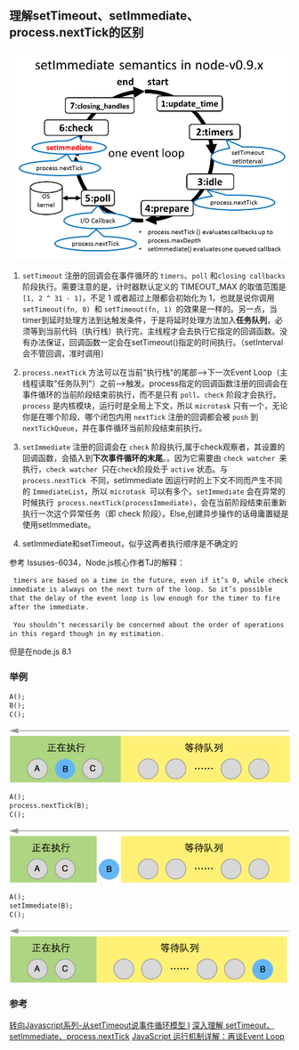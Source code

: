 ## 理解setTimeout、setImmediate、process.nextTick的区别

![](/image/1-12-4.jpg)

1. `setTimeout` 注册的回调会在事件循环的 `timers`、`poll` 和` closing callbacks `阶段执行。需要注意的是，计时器默认定义的 TIMEOUT_MAX 的取值范围是 `[1, 2 ^ 31 - 1]`，不足 1 或者超过上限都会初始化为 1，也就是说你调用 `setTimeout(fn, 0) `和 `setTimeout(fn, 1) `的效果是一样的。另一点，当timer到延时处理方法到达触发条件，于是将延时处理方法加入**任务队列**，必须等到当前代码（执行栈）执行完，主线程才会去执行它指定的回调函数。没有办法保证，回调函数一定会在setTimeout()指定的时间执行。（setInterval会不管回调，准时调用）

2. `process.nextTick` 方法可以在当前"执行栈"的尾部-->下一次Event Loop（主线程读取"任务队列"）之前-->触发。process指定的回调函数注册的回调会在事件循环的当前阶段结束前执行，而不是只有 `poll`、`check` 阶段才会执行。`process` 是内核模块，运行时是全局上下文，所以 `microtask` 只有一个，无论你是在哪个阶段、哪个闭包内用 `nextTick` 注册的回调都会被 `push` 到`nextTickQueue`，并在事件循环当前阶段结束前执行。

3. `setImmediate` 注册的回调会在 `check` 阶段执行,属于check观察者，其设置的回调函数，会插入到**下次事件循环的末尾**。。因为它需要由 `check watcher `来执行，`check watcher `只在` check `阶段处于 `active` 状态。与 `process.nextTick `不同，setImmediate 因运行时的上下文不同而产生不同的 `ImmediateList`，所以 `microtask `可以有多个。`setImmediate` 会在异常的时候执行` process.nextTick(processImmediate)`，会在当前阶段结束前重新执行一次这个异常任务（即 check 阶段）。Else,创建异步操作的话毋庸置疑是使用setImmediate。

4. setImmediate和setTimeout，似乎这两者执行顺序是不确定的

参考 Issuses-6034，Node.js核心作者TJ的解释：

```
 timers are based on a time in the future, even if it’s 0, while check immediate is always on the next turn of the loop. So it’s possible that the delay of the event loop is low enough for the timer to fire after the immediate.

 You shouldn’t necessarily be concerned about the order of operations in this regard though in my estimation.
 ```
 但是在node.js 8.1


### 举例

```
A();
B();
C();
```

![](/image/1-12-1.jpg)

```
A();
process.nextTick(B);
C();
```

![](/image/1-12-2.jpg)

```
A();
setImmediate(B);
C();
```

![](/image/1-12-3.jpg)


### 参考

[转向Javascript系列-从setTimeout说事件循环模型 I](http://www.alloyteam.com/2015/10/turning-to-javascript-series-from-settimeout-said-the-event-loop-model/)
[深入理解 setTimeout、setImmediate、process.nextTick](https://cnodejs.org/topic/58d7d2f26f8b9bf02d1d0b1b)
[JavaScript 运行机制详解：再谈Event Loop](http://www.ruanyifeng.com/blog/2014/10/event-loop.html)